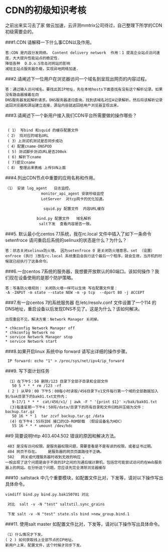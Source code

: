 # CDN的初级知识考核

之前出来实习去了家 做云加速，云评测mmtrix公司待过，自己整理下所学的CDN 初级需要会的。


###1.CDN 请解释一下什么事CDN以及作用。
```
答:CDN 是内容分发网络。 Content delivery network  作用：1 提高企业站点访问速度，大大提升性能站点的稳定性.
降低各种  D.D.o.S攻击对网站的影响 
减轻主站点服务器负载，实现异地网络加速.
```

###2.请阐述下一位用户在浏览器访问一个域名到呈现出网页的内容过程。

```
答：通过输入访问域名。要找出其IP地址，先在本地hosts下面查找有没有这个解析记录。如果没有路由器接着在向
DNS服务器发起解析请求。DNS服务器递归查询，找到该域名对应A记录解析。然后将该解析记录返回浏览器和源站建立连接，源站内容就返回给用户浏览器呈现出来。
```

###3.请阐述下一个新用户接入我们CDN平台所需要做的操作哪些？

```
 
 ( 1） 写bind 和squid 的缓存配置文件
（ 2） 找对应的域名URL
 ( 3）上测试机测试是否同步成功
（ 4）配置cname-DNSPOD
 ( 5) 测试脚步测试URL是否200ok
 ( 6) 解析下cname
 ( 7)提交cname
（ 8） 整理出来表格 上传SVN上面

```

###4.列出CDN节点中重要的应用名称和作用。

```
（1） 安装 log_agent   日志监控。
                monitor_api_agent 安装秒级监控
                LotServer  对tcp网卡的优化加速。

                 squid.py 配置文件  内容URL缓存

              bind.py 配置文件   域名解析
               salt下发  查看内容是否一致。
```

###5. 默认最小化centos 7.1系统，我在rc.local 文件中插入了如下一条命令setenfroce 请问重启后系统的selinux的状态是什么？为什么？

```
答：状态关闭selinux防火墙。 因为setenfroce 0 是关闭防火墙意思。set （设置） enfroce (执行 )放在rc.local 系统重启会执行这个最后一个程序，就会生效，当开机的时候就已经执行了这条命令。
```



###6.一台centos 7系统的服务器，我想要开放默认的80端口。该如何操作？我们现在设备使用的是那个防护策略。
```
答：写条防火墙规则： 关闭防火墙一样可以生效 写在配置文件里：
-A -INPUT -m state --state NEW -m -p tcp  --dport 80 -j ACCEPT
```

###7.有一台centos 7的系统服务器 在/etc/resolv.conf 文件设置了一个114 的DNS地址，重启设备以后发现DNS不见了。这是为什么？该如何解决。

```
出现重启不见，解决方案：Network Manager 关闭掉。

* chkconfig Network Manager off      
* chkconfig Network no
* service Network Manager stop
* service Network start

```
###8.如果开启linux 系统中ip forward 请写出详细的操作步骤。

```
 IP forward: echo "1" > /proc/sys/net/ipv4/ip_forward
```
###9. 写下面计划任务
```
 （1）在下午5：50 删除/123 目录下全部子目录和全部文件
   50 5 * * * rm /123 -rf
 ( 2 ) 从早9：00 下午5：00每小时读取/456目录下x1文件每行第一个域的全部数据加入到/bak目录下的bak01.txt文件内；
   9-17/1 * * *　cat/456/x1/ | awk -F " '{print $1}' >/bak/bak01.txt
  (3)每逢星期一下午4：50将/data/目录下的所有目录和文件归档并压缩为文件：backup.tar.gz
   50 16 * * 1  tar zcvf backup.tar.gz /data
  (4) 在下午4：55将IDE 接口的CD-ROM卸载 （假设设备名为HDC）
   55 16 * * * umount /dev/hdc
```

##9 简要说明http 403.404.502 错误的原因和解决方法。
```
 403 是没有访问权限。是服务器权限问题，需要查看是不是有读的权限。或者证书过期。
 404 网页不存在。    是服务器的网页页面路径不正确。   
 502   网关或代理服务器时收到无效的响应 。
一般出现了这个问题是由于不良的IP之间的沟通后端计算机，包括您可能尝试访问的在Web服务器上的网站。在分析这个问题，您应该先完全清除浏览器缓存
```

###10 .saltstack 中几个重要模块，如配置文件比对，下发等，请对以下操作写出具体命令。

```
vimdiff bind.py bind.py.bak150701 对比

 对比  salt -v -N "test" saltutil.sync_grains

 下发 salt -v -N "test" state.sls bind >new_group.bind.1
```

###11. 使用salt master 如配置文件比对，下发等，请对以下操作写出具体命令。

```
（1）什么情况才下发。
( 2 ) 如何获取线上全部节点的IP地址。
新用户上来，配置文件，这个时候才同步下发。
```
